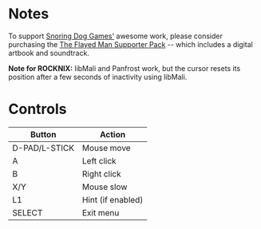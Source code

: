 # Notes

To support [Snoring Dog Games'](https://snoringdoggames.weebly.com) awesome work, please consider purchasing the [The Flayed Man Supporter Pack](https://store.steampowered.com/app/3471690/The_Flayed_Man__Supporter_Pack) -- which includes a digital artbook and soundtrack.

**Note for ROCKNIX:** libMali and Panfrost work, but the cursor resets its position after a few seconds of inactivity using libMali.


# Controls

| Button        | Action            |
| ------------- | ----------------- |
| D-PAD/L-STICK | Mouse move        |
| A             | Left click        |
| B             | Right click       |
| X/Y           | Mouse slow        |
| L1            | Hint (if enabled) |
| SELECT        | Exit menu         |
